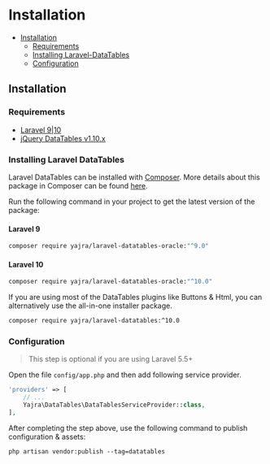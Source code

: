 # Installation

- [Installation](#installation)
	- [Requirements](#requirements)
    - [Installing Laravel-DataTables](#installing-laravel-datatables)
    - [Configuration](#configuration)

<a name="installation"></a>
## Installation

<a name="requirements"></a>
### Requirements

- [Laravel 9|10](https://github.com/laravel/framework)
- [jQuery DataTables v1.10.x](http://datatables.net/)

<a name="installing-laravel-datatables"></a>
### Installing Laravel DataTables

Laravel DataTables can be installed with [Composer](http://getcomposer.org/doc/00-intro.md). More details about this package in Composer can be found [here](https://packagist.org/packages/yajra/laravel-datatables-oracle).

Run the following command in your project to get the latest version of the package:

#### Laravel 9

```bash
composer require yajra/laravel-datatables-oracle:"^9.0"
```

#### Laravel 10

```bash
composer require yajra/laravel-datatables-oracle:"^10.0"
```

If you are using most of the DataTables plugins like Buttons & Html, you can alternatively use the all-in-one installer package.

```bash
composer require yajra/laravel-datatables:^10.0
```

<a name="configuration"></a>
### Configuration
> This step is optional if you are using Laravel 5.5+

Open the file ```config/app.php``` and then add following service provider.

```php
'providers' => [
    // ...
    Yajra\DataTables\DataTablesServiceProvider::class,
],
```

After completing the step above, use the following command to publish configuration & assets:

```
php artisan vendor:publish --tag=datatables
```

